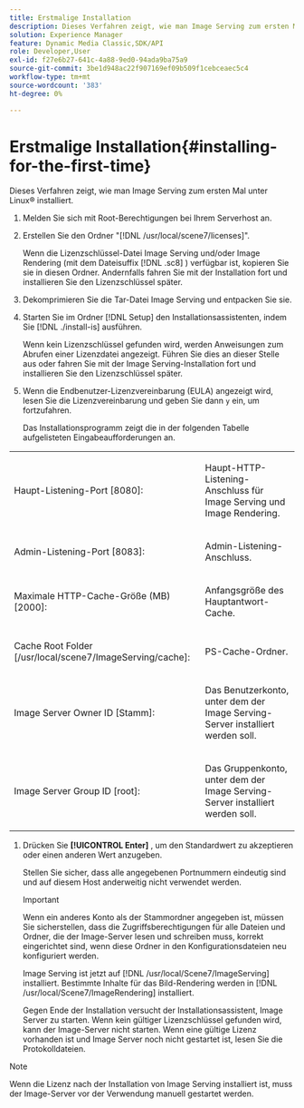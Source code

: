 ```yaml
---
title: Erstmalige Installation
description: Dieses Verfahren zeigt, wie man Image Serving zum ersten Mal unter Linux® installiert.
solution: Experience Manager
feature: Dynamic Media Classic,SDK/API
role: Developer,User
exl-id: f27e6b27-641c-4a88-9ed0-94ada9ba75a9
source-git-commit: 3be1d948ac22f907169ef09b509f1cebceaec5c4
workflow-type: tm+mt
source-wordcount: '383'
ht-degree: 0%

---
```


# Erstmalige Installation{#installing-for-the-first-time}

Dieses Verfahren zeigt, wie man Image Serving zum ersten Mal unter Linux® installiert.

1. Melden Sie sich mit Root-Berechtigungen bei Ihrem Serverhost an.
1. Erstellen Sie den Ordner &quot;[!DNL /usr/local/scene7/licenses]&quot;.

   Wenn die Lizenzschlüssel-Datei Image Serving und/oder Image Rendering (mit dem Dateisuffix [!DNL .sc8] ) verfügbar ist, kopieren Sie sie in diesen Ordner. Andernfalls fahren Sie mit der Installation fort und installieren Sie den Lizenzschlüssel später.
1. Dekomprimieren Sie die Tar-Datei Image Serving und entpacken Sie sie.
1. Starten Sie im Ordner [!DNL Setup] den Installationsassistenten, indem Sie [!DNL ./install-is] ausführen.

   Wenn kein Lizenzschlüssel gefunden wird, werden Anweisungen zum Abrufen einer Lizenzdatei angezeigt. Führen Sie dies an dieser Stelle aus oder fahren Sie mit der Image Serving-Installation fort und installieren Sie den Lizenzschlüssel später.
1. Wenn die Endbenutzer-Lizenzvereinbarung (EULA) angezeigt wird, lesen Sie die Lizenzvereinbarung und geben Sie dann `y` ein, um fortzufahren.

   Das Installationsprogramm zeigt die in der folgenden Tabelle aufgelisteten Eingabeaufforderungen an.

<table id="table_0E7B673CAD8E4C5EB72F8283A0DDEFC8"> 
 <tbody> 
  <tr> 
   <td colname="col1"> <p><span class="codeph"> Haupt-Listening-Port [8080]:</span> </p> </td>
   <td colname="col2"> <p>Haupt-HTTP-Listening-Anschluss für Image Serving und Image Rendering. </p> </td>
  </tr> 
  <tr> 
   <td colname="col1"> <p><span class="codeph"> Admin-Listening-Port [8083]:</span> </p> </td> 
   <td colname="col2"> <p>Admin-Listening-Anschluss. </p> </td>
  </tr> 
  <tr> 
   <td colname="col1"> <p><span class="codeph"> Maximale HTTP-Cache-Größe (MB) [2000]:</span> </p> </td> 
   <td colname="col2"> <p>Anfangsgröße des Hauptantwort-Cache. </p> </td>
  </tr>
  <tr> 
   <td colname="col1"> <p><span class="codeph"> Cache Root Folder [/usr/local/scene7/ImageServing/cache]:</span> </p> </td> 
   <td colname="col2"> <p>PS-Cache-Ordner. </p> </td> 
  </tr> 
  <tr> 
   <td colname="col1"> <p><span class="codeph"> Image Server Owner ID [Stamm]:</span> </p> </td>
   <td colname="col2"> <p>Das Benutzerkonto, unter dem der Image Serving-Server installiert werden soll. </p> </td>
  </tr>
  <tr> 
   <td colname="col1"> <p><span class="codeph"> Image Server Group ID [root]:</span> </p> </td>
   <td colname="col2"> <p>Das Gruppenkonto, unter dem der Image Serving-Server installiert werden soll. </p> </td>
  </tr>
 </tbody>
</table>

1. Drücken Sie **[!UICONTROL Enter]** , um den Standardwert zu akzeptieren oder einen anderen Wert anzugeben.

   Stellen Sie sicher, dass alle angegebenen Portnummern eindeutig sind und auf diesem Host anderweitig nicht verwendet werden.

   >[!IMPORTANT]
   >
   >Wenn ein anderes Konto als der Stammordner angegeben ist, müssen Sie sicherstellen, dass die Zugriffsberechtigungen für alle Dateien und Ordner, die der Image-Server lesen und schreiben muss, korrekt eingerichtet sind, wenn diese Ordner in den Konfigurationsdateien neu konfiguriert werden.
   >
   >Image Serving ist jetzt auf [!DNL /usr/local/Scene7/ImageServing] installiert. Bestimmte Inhalte für das Bild-Rendering werden in [!DNL /usr/local/Scene7/ImageRendering] installiert.
   >
   >Gegen Ende der Installation versucht der Installationsassistent, Image Server zu starten. Wenn kein gültiger Lizenzschlüssel gefunden wird, kann der Image-Server nicht starten. Wenn eine gültige Lizenz vorhanden ist und Image Server noch nicht gestartet ist, lesen Sie die Protokolldateien.

>[!NOTE]
>
>Wenn die Lizenz nach der Installation von Image Serving installiert ist, muss der Image-Server vor der Verwendung manuell gestartet werden.
